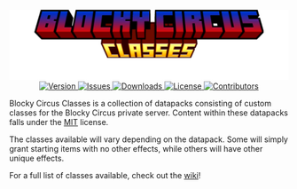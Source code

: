 <p align="center">
    <img src=".github/assets/logo_classes_long.png"></img><br>
    <a href="https://modrinth.com/datapack/blocky-circus-classes">
        <img src="https://img.shields.io/modrinth/v/blocky-circus-classes?style=flat-square&label=Version" alt="Version">
    </a>
    <a href="https://github.com/Blocky-Circus/Classes/issues">
        <img src="https://img.shields.io/github/issues-raw/Blocky-Circus/Classes.svg?style=flat-square&label=Issues" alt="Issues">
    </a>
    <a href="https://modrinth.com/datapack/blocky-circus-classes/version/latest">
        <img src="https://img.shields.io/modrinth/dt/blocky-circus-classes?style=flat-square&label=Downloads" alt="Downloads">
    </a>
    <a href="https://github.com/DartRuffian/Blocky-Circus-Origin/blob/main/LICENSE">
        <img src="https://img.shields.io/badge/License-MIT-red.svg?style=flat-square" alt="License">
    </a>
    <a href="https://github.com/Blocky-Circus/Classes/graphs/contributors">
        <img src="https://img.shields.io/github/contributors/Blocky-Circus/Classes?logo=github&label=Contributors&style=flat-square" alt="Contributors">
    </a>
</p>

Blocky Circus Classes is a collection of datapacks consisting of custom classes for the Blocky Circus private server. Content within these datapacks falls under the [MIT](https://github.com/DartRuffian/Blocky-Circus-Origin/blob/main/LICENSE) license.

The classes available will vary depending on the datapack. Some will simply grant starting items with no other effects, while others will have other unique effects.

For a full list of classes available, check out the [wiki](https://github.com/Blocky-Circus/Classes/wiki)!